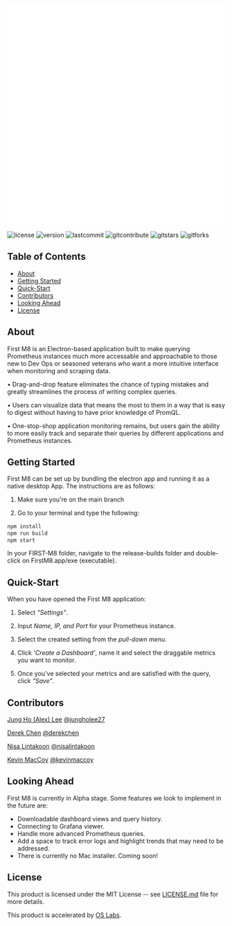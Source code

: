 <!-- <img src="../First-M8/build/5bf60e15d76211f7b0d6.png"> -->
<img src="./client/assets/first-m8-logo.png">

![license](https://img.shields.io/github/license/oslabs-beta/First-M8?color=%2357d3af) ![version](https://img.shields.io/badge/version-Alpha1.0-orange) ![lastcommit](https://img.shields.io/github/last-commit/oslabs-beta/First-M8?color=%2357d3af) ![gitcontribute](https://img.shields.io/github/contributors/oslabs-beta/First-M8) ![gitstars​](https://img.shields.io/github/stars/oslabs-beta/First-M8?style=social) ![gitforks](https://img.shields.io/github/forks/oslabs-beta/First-M8?style=social)

## Table of Contents
- <a href="#about">About</a>
- <a href="#getting-started">Getting Started</a>
- <a href="#example">Quick-Start</a>
- <a href="#contributors">Contributors</a>
- <a href="#looking-ahead">Looking Ahead</a>
- <a href="#license">License</a>

## About <a id="about"></a>

First M8 is an Electron-based application built to make querying Prometheus instances much more accessable and approachable to those new to Dev Ops or seasoned veterans who want a more intuitive interface when monitoring and scraping data.

• Drag-and-drop feature eliminates the chance of typing mistakes and greatly streamlines the process of writing complex queries.

• Users can visualize data that means the most to them in a way that is easy to digest without having to have prior knowledge of PromQL.

• One-stop-shop application monitoring remains, but users gain the ability to more easily track and separate their queries by different applications and Prometheus instances.

## Getting Started <a id="getting-started"></a>

First M8 can be set up by bundling the electron app and running it as a native desktop App. The instructions are as follows:

1. Make sure you're on the main branch

2. Go to your terminal and type the following:

```
npm install
npm run build
npm start

```
In your FIRST-M8 folder, navigate to the release-builds folder and double-click on FirstM8.app/exe (executable).

## Quick-Start <a id="example"></a>

When you have opened the First M8 application:

1. Select _"Settings"_.

2. Input _Name, IP, and Port_ for your Prometheus instance.

3. Select the created setting from the _pull-down menu_.

4. Click _'Create a Dashboard'_, name it and select the draggable metrics you want to monitor.

5. Once you've selected your metrics and are satisfied with the query, click _"Save"_.

## Contributors <a id="contributors"></a>

[Jung Ho (Alex) Lee](https://www.linkedin.com/in/jungholee27/) [@jungholee27](https://github.com/jungholee27)

[Derek Chen](https://www.linkedin.com/in/derek-junhao-chen/) [@derekchen](https://github.com/poofywater)

[Nisa Lintakoon](https://www.linkedin.com/in/nisalintakoon/) [@nisalintakoon](https://github.com/nisalintakoon)

[Kevin MacCoy](https://www.linkedin.com/in/kevin-maccoy/) [@kevinmaccoy](https://github.com/kmaccoy)

## Looking Ahead <a id="looking-ahead"></a>

First M8 is currently in Alpha stage. Some features we look to implement in the future are:
- Downloadable dashboard views and query history.
- Connecting to Grafana viewer.
- Handle more advanced Prometheus queries.
- Add a space to track error logs and highlight trends that may need to be addressed.
- There is currently no Mac installer. Coming soon!

## License <a id="license"></a>

This product is licensed under the MIT License -- see [LICENSE.md](https://github.com/oslabs-beta/First-M8/blob/main/LICENSE) file for more details.

This product is accelerated by [OS Labs](https://opensourcelabs.io/).
